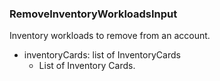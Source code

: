 ### RemoveInventoryWorkloadsInput
Inventory workloads to remove from an account.

- inventoryCards: list of InventoryCards
  - List of Inventory Cards.
